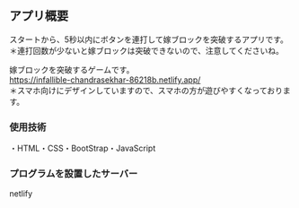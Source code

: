 ## アプリ概要
スタートから、5秒以内にボタンを連打して嫁ブロックを突破するアプリです。<br>
＊連打回数が少ないと嫁ブロックは突破できないので、注意してくださいね。

嫁ブロックを突破するゲームです。<br>
https://infallible-chandrasekhar-86218b.netlify.app/
<br>
＊スマホ向けにデザインしていますので、スマホの方が遊びやすくなっております。

### 使用技術
・HTML・CSS・BootStrap・JavaScript
### プログラムを設置したサーバー
netlify
